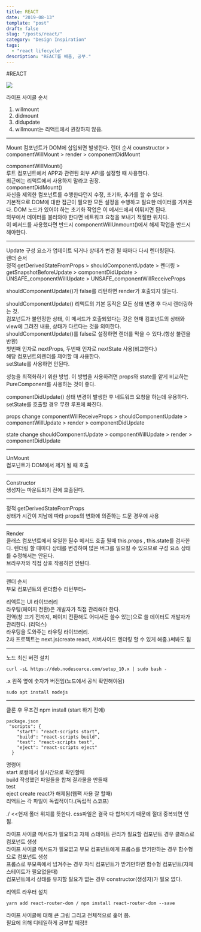 ```yaml
---
title: REACT
date: "2019-08-13"
template: "post"
draft: false
slug: "/posts/react/"
category: "Design Inspiration"
tags:
  - "react lifecycle"
description: "REACT를 배움, 공부."
---
```


#REACT

![](/media/lifecycle.jpeg)

라이프 사이클 순서

1. willmount
2. didmount
3. didupdate
4. willmount는 리액트에서 권장하지 않음.

---

Mount
컴포넌트가 DOM에 삽입되면 발생한다.
렌더 순서
counstructor > componentWillMount > render > componentDidMount

componentWillMount()  
루트 컴포넌트에서 APP과 관련된 외부 API를 설정할 때 사용한다.  
최근에는 리액트에서 사용하지 말라고 권장.  
componentDidMount()  
자신을 제외한 컴포넌트를 수행한다던지 수정, 초기화, 추가를 할 수 있다.  
기본적으로 DOM에 대한 접근이 필요한 모든 설정을 수행하고 필요한 데이터를 가져온다.
DOM 노드가 있어야 하는 초기화 작업은 이 메서드에서 이뤄지면 된다.  
외부에서 데이터를 불러와야 한다면 네트워크 요청을 보내기 적절한 위치다.  
이 메서드를 사용했다면 반드시 componentWillUnmount()에서 해제 작업을 반드시 해야한다.

---

Update
구성 요소가 업데이트 되거나 상태가 변경 될 때마다 다시 렌더링된다.  
렌더 순서  
정적 getDerivedStateFromProps > shouldComponentUpdate > 렌더링 >
getSnapshotBeforeUpdate > componentDidUpdate > UNSAFE_componentWillUpdate > UNSAFE_componentWillReceiveProps

shouldComponentUpdate()가 false를 리턴하면 render가 호출되지 않는다.

shouldComponentUpdate()
리액트의 기본 동작은 모든 상태 변경 후 다시 렌더링하는 것.  
컴포넌트가 불안정한 상태, 이 메서드가 호출되었다는 것은 현재 컴포넌트의 상태와 view에 그려진 내용, 상태가 다르다는 것을 의미한다.  
shouldComponentUpdate()를 false로 설정하면 렌더를 막을 수 있다.(항상 불린을 반환)  
첫번째 인자로 nextProps, 두번째 인자로 nextState 사용(비교한다.)  
해당 컴포넌트의렌더를 제어할 때 사용한다.  
setState를 사용하면 안된다.

성능을 최적화하기 위한 방법.
이 방법을 사용하려면 props와 state를 얕게 비교하는 PureComponent를 사용하는 것이 좋다.

componentDidUpdate()
상태 변경이 발생한 후 네트워크 요청을 하는데 유용하다.
setState를 호출할 경우 무한 루프에 빠진다.

props change
componentWillReceiveProps > shouldComponentUpdate > componentWillUpdate >
render > componentDidUpdate

state change
shouldComponentUpdate > componentWillUpdate > render > componentDidUpdate

---

UnMount  
컴포넌트가 DOM에서 제거 될 때 호출

---

Constructor  
생성자는 마운트되기 전에 호출된다.

---

정적 getDerivedStateFromProps  
상태가 시간이 지남에 따라 props의 변화에 의존하는 드문 경우에 사용

---

Render  
클래스 컴포넌트에서 유일한 필수 메서드
호출 될때 this.props , this.state를 검사한다.
렌더링 할 때마다 상태를 변경하여 많은 버그를 일으킬 수 있으므로 구성 요소 상태를 수정해서는 안된다.  
브라우저와 직접 상호 작용하면 안된다.

---

랜더 순서  
부모 컴포넌트의 랜더함수 리턴부터~

리액트는 UI 라이브러리  
라우팅(페이지 전환)은 개발자가 직접 관리해야 한다.  
전역(창 끄기 전까지, 페이지 전환해도 어디서든 쓸수 있는)으로 쓸 데이터도 개발자가 관리한다. (리덕스)  
라우팅을 도와주는 라우팅 라이브러리.  
2차 프로젝트는 next.js(create react, 서버사이드 렌더링 할 수 있게 해줌.)써봐도 됨

---

노드 최신 버전 설치

```
curl -sL https://deb.nodesource.com/setup_10.x | sudo bash -
```

.x 왼쪽 옆에 숫자가 버전임(노드에서 공식 확인해야됨)

```
sudo apt install nodejs
```

---

클론 후 무조건 npm install (start 하기 전에)

```
package.json
 "scripts": {
    "start": "react-scripts start",
    "build": "react-scripts build",
    "test": "react-scripts test",
    "eject": "react-scripts eject"
  }
```

명령어  
start 로컬에서 실시간으로 확인할때  
build 작성했던 파일들을 합쳐 결과물을 만들때  
test  
eject create react가 해제됨(웹팩 사용 잘 할때)  
리액트는 각 파일이 독립적이다.(독립적 스코프)

./ <<현재 폴더 위치를 뜻한다.
css파일은 결국 다 합쳐지기 때문에 절대 중복되면 안됨.

라이프 사이클 메서드가 필요하고 자체 스테이트 관리가 필요할 컴포넌트 경우 클래스로 컴포넌트 생성  
라이프 사이클 메서드가 필요없고 부모 컴포넌트에게 프롭스를 받기만하는 경우 함수형으로 컴포넌트 생성  
프롭스로 부모쪽에서 넘겨주는 경우 자식 컴포넌트가 받기만하면 함수형 컴포넌트(자체 스테이트가 필요없을때)  
컴포넌트에서 상태를 유지할 필요가 없는 경우 constructor(생성자)가 필요 없다.

리액트 라우터 설치

```
yarn add react-router-dom / npm install react-router-dom --save
```

라이프 사이클에 대해 큰 그림 그리고 전체적으로 훑어 봄.  
필요에 의해 디테일하게 공부할 예정!!

<!-- constructor(props) {
console.log()
}
componentDidMount() {

}
componentDidUpdate() {

}
componentWillUnmount() {

}
render() {

} -->
